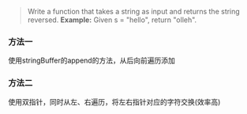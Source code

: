 >Write a function that takes a string as input and returns the string reversed.
>**Example:**
>Given s = "hello", return "olleh".

### 方法一

使用stringBuffer的append的方法，从后向前遍历添加
   
### 方法二

使用双指针，同时从左、右遍历，将左右指针对应的字符交换(效率高)